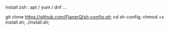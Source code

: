 install zsh : apt / yum / dnf ...

git clone https://github.com/FlanerQ/sh-config.git;
cd sh-config;
chmod +x install.sh;
./install.sh;
